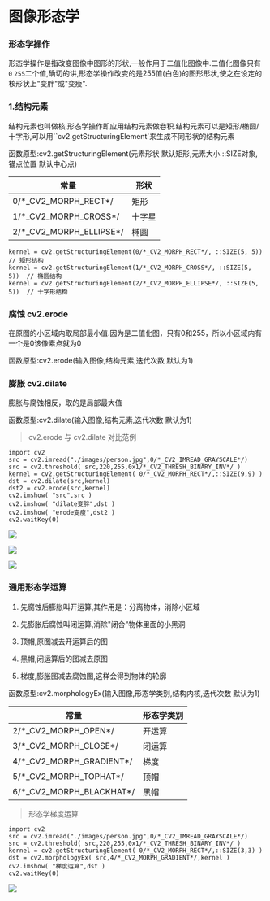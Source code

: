 # 图像形态学

### 形态学操作

形态学操作是指改变图像中图形的形状,一般作用于二值化图像中.二值化图像只有`0` `255`二个值,确切的讲,形态学操作改变的是255值(白色)的图形形状,使之在设定的核形状上"变胖"或"变瘦".

### 1.结构元素

结构元素也叫做核,形态学操作即应用结构元素做卷积.结构元素可以是矩形/椭圆/十字形,可以用``cv2.getStructuringElement`来生成不同形状的结构元素

函数原型:cv2.getStructuringElement(元素形状 默认矩形,元素大小 ::SIZE对象,锚点位置 默认中心点) 

| 常量                      | 形状   |
| ------------------------- | ------ |
| 0/\*_CV2_MORPH_RECT\*/    | 矩形   |
| 1/\*_CV2_MORPH_CROSS\*/   | 十字星 |
| 2/\*_CV2_MORPH_ELLIPSE\*/ | 椭圆   |

```aardio
kernel = cv2.getStructuringElement(0/*_CV2_MORPH_RECT*/, ::SIZE(5, 5))  // 矩形结构
kernel = cv2.getStructuringElement(1/*_CV2_MORPH_CROSS*/, ::SIZE(5, 5))  // 椭圆结构
kernel = cv2.getStructuringElement(2/*_CV2_MORPH_ELLIPSE*/, ::SIZE(5, 5))  // 十字形结构
```

### 腐蚀 cv2.erode

在原图的小区域内取局部最小值.因为是二值化图，只有0和255，所以小区域内有一个是0该像素点就为0

函数原型:cv2.erode(输入图像,结构元素,迭代次数 默认为1) 

### 膨胀 cv2.dilate

膨胀与腐蚀相反，取的是局部最大值

函数原型:cv2.dilate(输入图像,结构元素,迭代次数 默认为1) 

> cv2.erode 与 cv2.dilate 对比范例

```aardio
import cv2
src = cv2.imread("./images/person.jpg",0/*_CV2_IMREAD_GRAYSCALE*/)
src = cv2.threshold( src,220,255,0x1/*_CV2_THRESH_BINARY_INV*/ )
kernel = cv2.getStructuringElement( 0/*_CV2_MORPH_RECT*/,::SIZE(9,9) )
dst = cv2.dilate(src,kernel)
dst2 = cv2.erode(src,kernel)
cv2.imshow( "src",src )
cv2.imshow( "dilate变胖",dst )
cv2.imshow( "erode变瘦",dst2 )
cv2.waitKey(0)
```

![](https://i.loli.net/2021/09/30/uTxI71UNsrgaGPK.png)



![](https://i.loli.net/2021/09/30/5I7HyGEwpfLgkD8.png)

![](https://i.loli.net/2021/09/30/WhlIeF16uft34Ri.png)

###  通用形态学运算

1. 先腐蚀后膨胀叫开运算,其作用是：分离物体，消除小区域

2. 先膨胀后腐蚀叫闭运算,消除"闭合"物体里面的小黑洞
3. 顶帽,原图减去开运算后的图
4. 黑帽,闭运算后的图减去原图
5. 梯度,膨胀图减去腐蚀图,这样会得到物体的轮廓

函数原型:cv2.morphologyEx(输入图像,形态学类别,结构内核,迭代次数 默认为1) 

| 常量                       | 形态学类别 |
| -------------------------- | ---------- |
| 2/\*_CV2_MORPH_OPEN\*/     | 开运算     |
| 3/\*_CV2_MORPH_CLOSE\*/    | 闭运算     |
| 4/\*_CV2_MORPH_GRADIENT\*/ | 梯度       |
| 5/\*_CV2_MORPH_TOPHAT\*/   | 顶帽       |
| 6/\*_CV2_MORPH_BLACKHAT\*/ | 黑帽       |

> 形态学梯度运算

```aardio
import cv2
src = cv2.imread("./images/person.jpg",0/*_CV2_IMREAD_GRAYSCALE*/)
src = cv2.threshold( src,220,255,0x1/*_CV2_THRESH_BINARY_INV*/ )
kernel = cv2.getStructuringElement( 0/*_CV2_MORPH_RECT*/,::SIZE(3,3) )
dst = cv2.morphologyEx( src,4/*_CV2_MORPH_GRADIENT*/,kernel )
cv2.imshow( "梯度运算",dst )
cv2.waitKey(0)
```

![](https://i.loli.net/2021/09/30/qJjHcgkS2XtbyWI.png)

